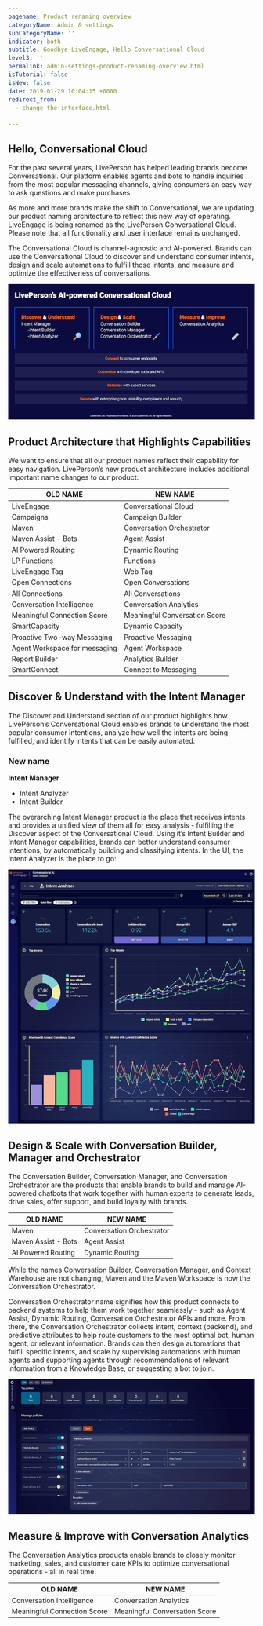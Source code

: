 ```yaml
---
pagename: Product renaming overview
categoryName: Admin & settings
subCategoryName: ''
indicator: both
subtitle: Goodbye LiveEngage, Hello Conversational Cloud
level3: ''
permalink: admin-settings-product-renaming-overview.html
isTutorial: false
isNew: false
date: 2019-01-29 10:04:15 +0000
redirect_from:
  - change-the-interface.html

---
```

## Hello, Conversational Cloud
For the past several years, LivePerson has helped leading brands become Conversational. Our platform enables agents and bots to handle inquiries from the most popular messaging channels, giving consumers an easy way to ask questions and make purchases.  

As more and more brands make the shift to Conversational, we are updating our product naming architecture to reflect this new way of operating.  LiveEngage is being renamed as the LivePerson Conversational Cloud. Please note that all functionality and user interface remains unchanged.

The Conversational Cloud is channel-agnostic and AI-powered. Brands can use the Conversational Cloud to discover and understand consumer intents, design and scale automations to fulfill those intents, and measure and optimize the effectiveness of conversations.

![](img/product-renaming1.png)

## Product Architecture that Highlights Capabilities
We want to ensure that all our product names reflect their capability for easy navigation. LivePerson’s new product architecture includes additional important name changes to our product:

| OLD NAME | NEW NAME |
| --- | --- |
| LiveEngage | Conversational Cloud |
| Campaigns | Campaign Builder |
| Maven | Conversation Orchestrator |
| Maven Assist - Bots | Agent Assist |
| AI Powered Routing | Dynamic Routing |
| LP Functions | Functions | 
| LiveEngage Tag | Web Tag |
| Open Connections | Open Conversations |
| All Connections | All Conversations |
| Conversation Intelligence | Conversation Analytics |
| Meaningful Connection Score | Meaningful Conversation Score |
| SmartCapacity | Dynamic Capacity |
| Proactive Two-way Messaging | Proactive Messaging |
| Agent Workspace for messaging | Agent Workspace |
| Report Builder| Analytics Builder
| SmartConnect| Connect to Messaging|

## Discover & Understand with the Intent Manager
The Discover and Understand section of our product highlights how LivePerson’s Conversational Cloud enables brands to understand the most popular consumer intentions, analyze how well the intents are being fulfilled, and identify intents that can be easily automated.

### New name
**Intent Manager**
- Intent Analyzer
- Intent Builder

The overarching Intent Manager product is the place that receives intents and provides a unified view of them all for easy analysis - fulfilling the Discover aspect of the Conversational Cloud. Using it’s Intent Builder and Intent Manager capabilities, brands can better understand consumer intentions, by automatically building and classifying intents. In the UI, the Intent Analyzer is the place to go:

![](img/product-renaming2.png)

## Design & Scale with Conversation Builder, Manager and Orchestrator
The Conversation Builder, Conversation Manager, and Conversation Orchestrator are the products that enable brands to build and manage AI-powered chatbots that work together with human experts to generate leads, drive sales, offer support, and build loyalty with brands.

| OLD NAME | NEW NAME |
| --- | --- |
| Maven | Conversation Orchestrator |
| Maven Assist - Bots| Agent Assist |
| AI Powered Routing | Dynamic Routing |

While the names Conversation Builder, Conversation Manager, and Context Warehouse are not changing, Maven and the Maven Workspace is now the Conversation Orchestrator.

Conversation Orchestrator name signifies how this product connects to backend systems to help them work together seamlessly - such as Agent Assist, Dynamic Routing, Conversation Orchestrator APIs and more. From there, the Conversation Orchestrator collects intent, context (backend), and predictive attributes to help route customers to the most optimal bot, human agent, or relevant information. Brands can then design automations that fulfill specific intents, and scale by supervising automations with human agents and supporting agents through recommendations of  relevant information from a Knowledge Base, or suggesting a bot to join.

![](img/product-renaming3.png)

## Measure & Improve with Conversation Analytics
The Conversation Analytics products enable brands to closely monitor marketing, sales, and customer care KPIs to optimize conversational operations - all in real time.

| OLD NAME | NEW NAME |
| --- | --- |
| Conversation Intelligence | Conversation Analytics |
| Meaningful Connection Score | Meaningful Conversation Score |
